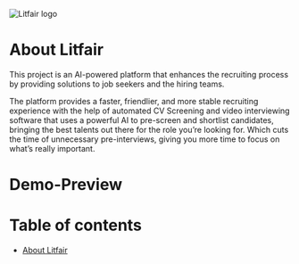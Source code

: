 ![Litfair logo](https://github.com/YasmineEl-shahat/Litfair/blob/master/public/assets/readme/animatedLogo.gif)

# About Litfair

This project is an AI-powered platform that enhances the recruiting process by providing solutions to job seekers and the hiring teams.

The platform provides a faster, friendlier, and more stable recruiting experience with the help of automated CV Screening and video interviewing software that uses a powerful AI to pre-screen and shortlist candidates, bringing the best talents out there for the role you’re looking for. Which cuts the time of unnecessary pre-interviews, giving you more time to focus on what’s really important.

# Demo-Preview

# Table of contents

- [About Litfair](https://github.com/YasmineEl-shahat/Litfair#about-litfair)
